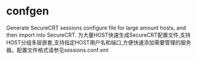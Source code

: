 # confgen
Generate SecureCRT sessions configure file for large amount hosts, and then import into SecureCRT.
为大量HOST快速生成SecureCRT配置文件,支持HOST分组多层嵌套,支持指定HOST用户名和端口,方便快速添加需要管理的服务器。配置文件格式请参见sessions.conf.xml

